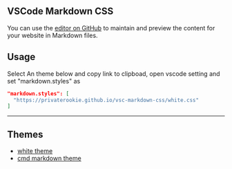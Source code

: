 ## VSCode Markdown CSS

You can use the [editor on GitHub](https://github.com/PrivateRookie/vsc-markdown-css/edit/master/README.md) to maintain and preview the content for your website in Markdown files.

## Usage

Select An theme below and copy link to clipboad, open vscode setting and set "markdown.styles" as 

```json
"markdown.styles": [
  "https://privaterookie.github.io/vsc-markdown-css/white.css"
]
```

---

## Themes

- [white theme](https://privaterookie.github.io/vsc-markdown-css/white.css)
- [cmd markdown theme](https://privaterookie.github.io/vsc-markdown-css/cmdmarkdown.css)

